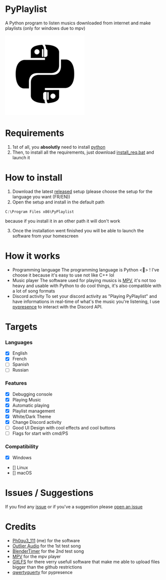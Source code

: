 # PyPlaylist
 A Python program to listen musics downloaded from internet and make playlists (only for windows due to mpv)

<img src="PyPlaylist.png" alt="PyPlaylist Logo">

 # Requirements
 1. 1st of all, you **absolutly** need to install [python](https://www.python.org)
 2. Then, to install all the requirements, just download [install_req.bat](https://github.com/BananeRapeuse/PyPlaylist/blob/main/install_req.bat) and launch it

 # How to install 
 1. Download the latest [released](https://github.com/BananeRapeuse/PyPlaylist/releases) setup (please choose the setup for the language you want (FR/EN))
 2. Open the setup and install in the default path 
```
C:\Program Files x86\PyPlaylist
```
because if you install it in an other path it will don't work

3. Once the installation went finished you will be able to launch the software from your homescreen

# How it works
- Programming language
The programming language is Python <🐍> ! I've choose it because it's easy to use not like C++ lol
- Music player
The software used for playing musics is [MPV](https://github.com/mpv-player/mpv), it's not too heavy and usable with Python to do cool things, it's also compatible with a lot of song formats
- Discord activity
To set your discord activity as "Playing PyPlaylist" and have informations in real-time of what's the music you're listening, I use [pypresence](https://github.com/qwertyquerty/pypresence) to interact with the Discord API.

# Targets
### Languages
- [x] English
- [x] French
- [ ] Spanish
- [ ] Russian
### Features
- [x] Debugging console
- [x] Playing Music
- [x] Automatic playing
- [x] Playlist management
- [x] White/Dark Theme
- [x] Change Discord activity
- [ ] Good UI Design with cool effects and cool buttons
- [ ] Flags for start with cmd/PS
### Compatibility
- [x] Windows
- [] Linux
- [] macOS

# Issues / Suggestions
If you find any [issue](https://github.com/BananeRapeuse/PyPlaylist/issues/new) or if you've a suggestion please [open an issue](https://github.com/BananeRapeuse/PyPlaylist/issues/new)

# Credits

- [Ph0qu3_111](https://github.com/bananerapeuse) (me) for the software
- [Outlier Audio](https://www.youtube.com/@OutlierAudio) for the 1st test song
- [BlenderTimer](https://pixabay.com/fr/users/blendertimer-9538909/) for the 2nd test song
- [MPV](https://github.com/mpv-player) for the mpv player
- [GitLFS](https://git-lfs.com) for there verry usefull software that make me able to upload files bigger than the github restrictions
- [qwertyquerty](https://github.com/qwertyquert) for pypresence
